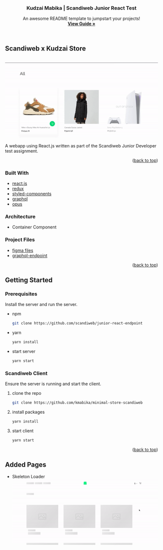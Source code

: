 <div id="top"></div>

<br />
<div align="center">
  <h3 align="center">Kudzai Mabika | Scandiweb Junior React Test</h3>
</div>
  <p align="center">
    An awesome README template to jumpstart your projects!
    <br />
    <a href="https://scribehow.com/shared/Junior_React_Test_Scandiweb_User_Guide__44-i9b39RYK1vLULP61_uA"><strong>View Guide »</strong></a>
    <br />
  </p>
<br />

## Scandiweb x Kudzai Store

<br/>

<img src="./public/images/demo.gif">

A webapp using React.js written as part of the Scandiweb Junior Developer test assignment.

<p align="right">(<a href="#top">back to top</a>)</p>

### Built With

- [react.js](https://reactjs.org/)
- [redux](https://redux.js.org/)
- [styled-components](https://styled-components.com/docs)
- [graphql](https://graphql.org/)
- [opus](https://github.com/tilework/opus)

### Architecture

- Container Component

### Project Files
- [figma files](https://www.figma.com/file/MSyCAqVy1UgNap0pvqH6H3/Junior-Frontend-Test-Designs-(Public)?node-id=91580%3A2)
- [graphql-endpoint](https://github.com/kmabika/minimal-store-scandiweb)


<p align="right">(<a href="#top">back to top</a>)</p>

## Getting Started

### Prerequisites

Install the server and run the server.

- npm
  ```sh
  git clone https://github.com/scandiweb/junior-react-endpoint
  ```
- yarn
  ```sh
  yarn install
  ```
- start server
  ```sh
  yarn start
  ```

### Scandiweb Client

Ensure the server is running and start the client.

1. clone the repo
   ```sh
   git clone https://github.com/kmabika/minimal-store-scandiweb
   ```
2. install packages
   ```sh
   yarn install
   ```
3. start client
   ```sh
   yarn start
   ```

<p align="right">(<a href="#top">back to top</a>)</p>

## Added Pages

- Skeleton Loader
  <img src="./public/images/loader-demo.gif">
